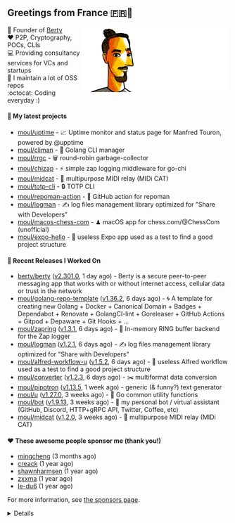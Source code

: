 ## Greetings from France 🇫🇷👋

<img align="right" src="https://raw.githubusercontent.com/moul/moul/main/contribute.gif">

:hammer: Founder of [Berty](https://github.com/berty)<br/>
:heart: P2P, Cryptography, POCs, CLIs<br/>
:computer: Providing consultancy services for VCs and startups<br/> 
:construction: I maintain a lot of OSS repos<br/>
:octocat: Coding everyday :)<br/>

#### 🌱 My latest projects


- [moul/uptime](https://github.com/moul/uptime) - 📈 Uptime monitor and status page for Manfred Touron, powered by @upptime
- [moul/climan](https://github.com/moul/climan) - 🦪 Golang CLI manager
- [moul/rrgc](https://github.com/moul/rrgc) - 🗑 round-robin garbage-collector
- [moul/chizap](https://github.com/moul/chizap) - ⚡️ simple zap logging middleware for go-chi 
- [moul/midcat](https://github.com/moul/midcat) - 🎹 multipurpose MIDI relay (MIDi CAT)
- [moul/totp-cli](https://github.com/moul/totp-cli) - 🔒 TOTP CLI
- [moul/repoman-action](https://github.com/moul/repoman-action) - 🐙 GitHub action for repoman
- [moul/logman](https://github.com/moul/logman) - ✍️ log files management library optimized for &#34;Share with Developers&#34;
- [moul/macos-chess-com](https://github.com/moul/macos-chess-com) - ♟ macOS app for chess.com/@ChessCom (unofficial)
- [moul/expo-hello](https://github.com/moul/expo-hello) - 🚧 useless Expo app used as a test to find a good project structure

#### 🔭 Recent Releases I Worked On

- [berty/berty](https://github.com/berty/berty) ([v2.301.0](https://github.com/berty/berty/releases/tag/v2.301.0), 1 day ago) - Berty is a secure peer-to-peer messaging app that works with or without internet access, cellular data or trust in the network
- [moul/golang-repo-template](https://github.com/moul/golang-repo-template) ([v1.36.2](https://github.com/moul/golang-repo-template/releases/tag/v1.36.2), 6 days ago) - 🌀 A template for creating new Golang &#43; Docker &#43; Canonical Domain &#43; Badges &#43; Dependabot &#43; Renovate &#43; GolangCI-lint &#43; Goreleaser &#43; GitHub Actions &#43; Gitpod &#43; Depaware &#43; Git Hooks &#43; ...
- [moul/zapring](https://github.com/moul/zapring) ([v1.3.1](https://github.com/moul/zapring/releases/tag/v1.3.1), 6 days ago) - 💍 In-memory RING buffer backend for the Zap logger
- [moul/logman](https://github.com/moul/logman) ([v1.2.1](https://github.com/moul/logman/releases/tag/v1.2.1), 6 days ago) - ✍️ log files management library optimized for &#34;Share with Developers&#34;
- [moul/alfred-workflow-u](https://github.com/moul/alfred-workflow-u) ([v1.5.2](https://github.com/moul/alfred-workflow-u/releases/tag/v1.5.2), 6 days ago) - 🚧 useless Alfred workflow used as a test to find a good project structure
- [moul/converter](https://github.com/moul/converter) ([v1.2.3](https://github.com/moul/converter/releases/tag/v1.2.3), 6 days ago) - :scissors: multiformat data conversion
- [moul/pipotron](https://github.com/moul/pipotron) ([v1.13.5](https://github.com/moul/pipotron/releases/tag/v1.13.5), 1 week ago) - generic (&amp; funny?) text generator
- [moul/u](https://github.com/moul/u) ([v1.27.0](https://github.com/moul/u/releases/tag/v1.27.0), 3 weeks ago) - 🔬 Go common utility functions
- [moul/bot](https://github.com/moul/bot) ([v1.9.13](https://github.com/moul/bot/releases/tag/v1.9.13), 3 weeks ago) - 🤖 my personal bot / virtual assistant (GitHub, Discord, HTTP&#43;gRPC API, Twitter, Coffee, etc)
- [moul/midcat](https://github.com/moul/midcat) ([v1.2.0](https://github.com/moul/midcat/releases/tag/v1.2.0), 3 weeks ago) - 🎹 multipurpose MIDI relay (MIDi CAT)


#### ❤️ These awesome people sponsor me (thank you!)


- [mingcheng](https://github.com/mingcheng) (3 months ago)
- [creack](https://github.com/creack) (1 year ago)
- [shawnharmsen](https://github.com/shawnharmsen) (1 year ago)
- [zxxma](https://github.com/zxxma) (1 year ago)
- [le-du6](https://github.com/le-du6) (1 year ago)

For more information, see [the sponsors page](https://github.com/sponsors/moul/).

<details>


  <h4>🚧 Things I did recently</h4>
  <ul>
  
  <li><a href="https://wip.co/@moul/todos/189179">💉  2nd pfizer #life</a> (1 month ago)</li>
  <li><a href="https://wip.co/@moul/todos/189178">📻 daily &#34;Hacker News Café&#34; on ClubHouse #life</a> (1 month ago)</li>
  <li><a href="https://wip.co/@moul/todos/184389">🐙  yesterday on GitHub #oss</a> (3 months ago)</li>
  <li><a href="https://wip.co/@moul/todos/183459">👥  weekly sync with #berty team</a> (3 months ago)</li>
  <li><a href="https://wip.co/@moul/todos/183349">🐙  yesterday on GitHub #oss</a> (3 months ago)</li>
  </ul>

  <h4>📜 Recent blog posts</h4>
  <ul>
  
  <li><a href="https://manfred.life/pp2p8-berty-news/">Paris P2P #8 - Last News from Berty</a> (1 year ago)</li>
  <li><a href="https://manfred.life/feeling-lucky/">Feeling Lucky</a> (1 year ago)</li>
  <li><a href="https://manfred.life/oss-challenges-slides/">Challenges of Open-Source (presentation)</a> (1 year ago)</li>
  <li><a href="https://manfred.life/oss-challenges/">Challenges of Open-Source</a> (1 year ago)</li>
  <li><a href="https://manfred.life/stay-flexible/">Flexibility in Project Development</a> (1 year ago)</li>
  </ul>

  <h4>📓 Gists I wrote</h4>
  <ul>
  <li><a href="https://gist.github.com/2dd66ce9133e6585040122d563afa039">github-other-repos.md</a> (10 months ago)</li>
  <li><a href="https://gist.github.com/3d9a81083861a2bb2a04b80dad79bb68">Yo! 👋👋</a> (1 year ago)</li>
  <li><a href="https://gist.github.com/0d8a8e72d07e7d461bdc9c243893fcc7">Caching-friendly Makefile Rule to use Protoc within Docker</a> (2 years ago)</li>
  <li><a href="https://gist.github.com/aa5e556280763727eab9d6dcd77e2110">poor man&#39;s ipfs pin</a> (2 years ago)</li>
  
  </ul>

  <h4>👯 Check out some of my recent followers</h4>
  <ul>
  
  <li><a href="https://github.com/mariomitte">mariomitte</a>
  <li><a href="https://github.com/luvncoco">luvncoco</a>
  <li><a href="https://github.com/m1zzx2">m1zzx2</a>
  <li><a href="https://github.com/biningo">biningo</a>
  <li><a href="https://github.com/atif-konasl">atif-konasl</a>
  </ul>

  <h4>💬 Feedback</h4>

  <p>
    If you use one of my projects, I'd love to hear from you!
    Don't be shy and let me know what you liked and what needs being improved.
    Got an issue? Open a ticket, I don't bite and will try my best to help!
  </p>

  <h4>📫 How to reach me</h4>
  <ul>
    <li>Twitter: <a href="https://twitter.com/moul">https://twitter.com/moul</a></li>
    <li>Blog: <a href="https://manfred.life/">https://manfred.life/</a></li>
  </ul>

  <hr />

  <summary>Details</summary>
  <img src="https://img.shields.io/badge/📦%20%20release-experimental-blue"/>
  <img src="https://img.shields.io/badge/coverage-@moul%20is%20unstable-red?logo=codecov"/>
  <img src="https://img.shields.io/badge/👤%20%20mood-👍%20👍%20👍-black"/>
  <img src="https://img.shields.io/badge/🌐%20%20country-France%20🇫🇷-pink"/>
  

  <hr />

  <img src="https://github-readme-stats.vercel.app/api?username=moul&count_private=true&show_icons=true"/>

  <img src="https://img.shields.io/date/1627536840.svg?label=build&colorB=purple" />

 <details><summary>Click!</summary> <details><summary>Click!</summary> <details><summary>Click!</summary> <details><summary>Click!</summary> <details><summary>Click!</summary> <details><summary>Click!</summary> <details><summary>Click!</summary> <details><summary>Click!</summary> <details><summary>Click!</summary> <details><summary>Click!</summary> <details><summary>Click!</summary> <details><summary>Click!</summary> <details><summary>Click!</summary> <details><summary>Click!</summary> <details><summary>Click!</summary> <details><summary>Click!</summary> <details><summary>Click!</summary> <details><summary>Click!</summary> <details><summary>Click!</summary> <details><summary>Click!</summary> <details><summary>Click!</summary> <details><summary>Click!</summary> Thank you 😎 </details> </details> </details> </details> </details> </details> </details> </details> </details> </details> </details> </details> </details> </details> </details> </details> </details> </details> </details> </details> </details> </details>
</details>

<img src="https://visitor-badge.glitch.me/badge?page_id=moul.moul" width="1" height="1"/>